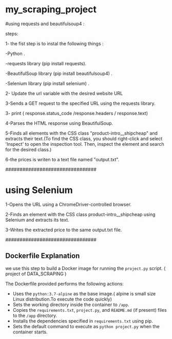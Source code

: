# my_scraping_project
#using requests and beautifulsoup4 :

steps:

1- the fist step is to instal the following things : 

   -Python .

   -requests library (pip install requests).

   -BeautifulSoup library (pip install beautifulsoup4) .

   -Selenium library (pip install selenium) .

2- Update the url variable with the desired website URL

3-Sends a GET request to the specified URL using the requests library.

3- print ( response.status_code /response.headers / response.text)

4-Parses the HTML response using BeautifulSoup.

5-Finds all elements with the CSS class "product-intro__shipcheap" and extracts their text.(To  find the CSS class, you should right-click and select 'Inspect' to open the inspection tool. Then, inspect the element and search for the desired class.)

6-the  prices is writen  to a text file named "output.txt".

################################

# using Selenium 
1-Opens the URL using a ChromeDriver-controlled browser.

2-Finds an element with the CSS class product-intro__shipcheap using Selenium and extracts its text.

3-Writes the extracted price to the same output.txt file.

################################
## Dockerfile Explanation
we use this step  to build a Docker image for running the `project.py` script. ( project of DATA_SCRAPING )

The Dockerfile provided performs the following actions:

- Uses the `python:3.7-alpine` as the base image.( alpine  is small size  Linux distribution.To execute the code quickly)
- Sets the working directory inside the container to `/app`.
- Copies the `requirements.txt`, `project.py`, and `README.md` (if present) files to the `/app` directory.
- Installs the dependencies specified in `requirements.txt` using pip.
- Sets the default command to execute as `python project.py` when the container starts.




